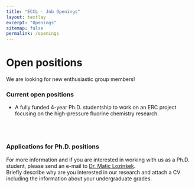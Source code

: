 ```yaml
---
title: "ECCL - Job Openings"
layout: textlay
excerpt: "Openings"
sitemap: false
permalink: /openings
---
```


# Open positions

We are looking for new enthusiastic group members!



### Current open positions

- A fully funded 4-year Ph.D. studentship to work on an ERC project focusing on the high-pressure fluorine chemistry research.
<br>
<br>

### Applications for Ph.D. positions
For more information and if you are interested in working with us as a Ph.D. student, please send an e-mail to [Dr. Matic Lozinšek](mailto:matic.lozinsek@ijs.si). 
<br>Briefly describe why are you interested in our research and attach a CV including the information about your undergraduate grades.

<br>
<br>
<br>


